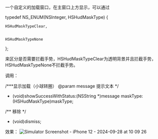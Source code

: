 一个自定义的加载窗口，在主窗口上方显示，可以通过


typedef NS_ENUM(NSInteger, HSHudMaskType) {


    HSHudMaskTypeClear,


    HSHudMaskTypeNone
};


来区分是否需要拦截手势，HSHudMaskTypeClear为透明背景并且拦截手势，HSHudMaskTypeNone不拦截手势。

调用：


/***显示加载（小球转圈）
 @param message 提示文本
 */
+ (void)showSuccessWithStatus:(NSString *)message maskType:(HSHudMaskType)maskType;



/**
移除
*/
+ (void)dismiss;


效果：
![Simulator Screenshot - iPhone 12 - 2024-09-28 at 10 09 26](https://github.com/user-attachments/assets/b70d2195-fd0b-435f-b73b-73cff1e5045f)
